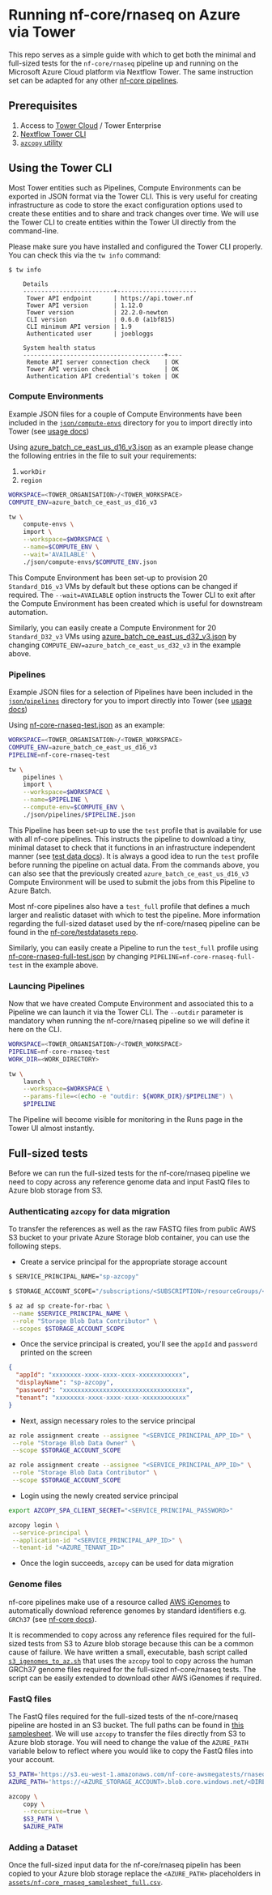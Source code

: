 # Running nf-core/rnaseq on Azure via Tower

This repo serves as a simple guide with which to get both the minimal and full-sized tests for the `nf-core/rnaseq` pipeline up and running on the Microsoft Azure Cloud platform via Nextflow Tower. The same instruction set can be adapted for any other [nf-core pipelines](https://nf-co.re/pipelines).

## Prerequisites

1. Access to [Tower Cloud](https://cloud.tower.nf/) / Tower Enterprise
2. [Nextflow Tower CLI](https://github.com/seqeralabs/tower-cli#1-installation)
3. [`azcopy` utility](https://docs.microsoft.com/en-us/azure/storage/common/storage-use-azcopy-v10)

## Using the Tower CLI

Most Tower entities such as Pipelines, Compute Environments can be exported in JSON format via the Tower CLI. This is very useful for creating infrastructure as code to store the exact configuration options used to create these entities and to share and track changes over time. We will use the Tower CLI to create entities within the Tower UI directly from the command-line.

Please make sure you have installed and configured the Tower CLI properly. You can check this via the `tw info` command:

```console
$ tw info

    Details
    -------------------------+----------------------
     Tower API endpoint      | https://api.tower.nf 
     Tower API version       | 1.12.0               
     Tower version           | 22.2.0-newton        
     CLI version             | 0.6.0 (a1bf815)      
     CLI minimum API version | 1.9                  
     Authenticated user      | joebloggs            

    System health status
    ---------------------------------------+----
     Remote API server connection check    | OK 
     Tower API version check               | OK 
     Authentication API credential's token | OK 
```

### Compute Environments

Example JSON files for a couple of Compute Environments have been included in the [`json/compute-envs`](json/compute-envs) directory for you to import directly into Tower (see [usage docs](https://github.com/seqeralabs/tower-cli/blob/master/USAGE.md#importingexporting-a-compute-environment))

Using [azure_batch_ce_east_us_d16_v3.json](json/compute-envs/azure_batch_ce_east_us_d16_v3.json) as an example please change the following entries in the file to suit your requirements:

1. `workDir`
2. `region`

```bash
WORKSPACE=<TOWER_ORGANISATION>/<TOWER_WORKSPACE>
COMPUTE_ENV=azure_batch_ce_east_us_d16_v3

tw \
    compute-envs \
    import \
    --workspace=$WORKSPACE \
    --name=$COMPUTE_ENV \
    --wait='AVAILABLE' \
    ./json/compute-envs/$COMPUTE_ENV.json
```

This Compute Environment has been set-up to provision 20 `Standard_D16_v3` VMs by default but these options can be changed if required. The `--wait=AVAILABLE` option instructs the Tower CLI to exit after the Compute Environment has been created which is useful for downstream automation.

Similarly, you can easily create a Compute Environment for 20 `Standard_D32_v3` VMs using [azure_batch_ce_east_us_d32_v3.json](json/compute-envs/azure_batch_ce_east_us_d32_v3.json) by changing `COMPUTE_ENV=azure_batch_ce_east_us_d32_v3` in the example above.

### Pipelines

Example JSON files for a selection of Pipelines have been included in the [`json/pipelines`](json/pipelines) directory for you to import directly into Tower (see [usage docs](https://github.com/seqeralabs/tower-cli/blob/master/USAGE.md#importingexporting-a-pipeline))

Using [nf-core-rnaseq-test.json](json/pipelines/nf-core-rnaseq-test.json) as an example:

```bash
WORKSPACE=<TOWER_ORGANISATION>/<TOWER_WORKSPACE>
COMPUTE_ENV=azure_batch_ce_east_us_d16_v3
PIPELINE=nf-core-rnaseq-test

tw \
    pipelines \
    import \
    --workspace=$WORKSPACE \
    --name=$PIPELINE \
    --compute-env=$COMPUTE_ENV \
    ./json/pipelines/$PIPELINE.json
```

This Pipeline has been set-up to use the `test` profile that is available for use with all nf-core pipelines. This instructs the pipeline to download a tiny, minimal dataset to check that it functions in an infrastructure independent manner (see [test data docs](https://nf-co.re/docs/contributing/adding_pipelines#running-with-test-data)). It is always a good idea to run the `test` profile before running the pipeline on actual data. From the commands above, you can also see that the previously created `azure_batch_ce_east_us_d16_v3` Compute Environment will be used to submit the jobs from this Pipeline to Azure Batch.

Most nf-core pipelines also have a `test_full` profile that defines a much larger and realistic dataset with which to test the pipeline. More information regarding the full-sized dataset used by the nf-core/rnaseq pipeline can be found in the [nf-core/testdatasets repo](https://github.com/nf-core/test-datasets/tree/rnaseq#full-test-dataset-origin).

Similarly, you can easily create a Pipeline to run the `test_full` profile using [nf-core-rnaseq-full-test.json](json/pipelines/nf-core-rnaseq-full-test.json) by changing `PIPELINE=nf-core-rnaseq-full-test` in the example above.

### Launcing Pipelines

Now that we have created Compute Environment and associated this to a Pipeline we can launch it via the Tower CLI. The `--outdir` parameter is mandatory when running the nf-core/rnaseq pipeline so we will define it here on the CLI.

```bash
WORKSPACE=<TOWER_ORGANISATION>/<TOWER_WORKSPACE>
PIPELINE=nf-core-rnaseq-test
WORK_DIR=<WORK_DIRECTORY>

tw \
    launch \
    --workspace=$WORKSPACE \
    --params-file=<(echo -e "outdir: ${WORK_DIR}/$PIPELINE") \
    $PIPELINE
```

The Pipeline will become visible for monitoring in the Runs page in the Tower UI almost instantly.

## Full-sized tests

Before we can run the full-sized tests for the nf-core/rnaseq pipeline we need to copy across any reference genome data and input FastQ files to Azure blob storage from S3.

### Authenticating `azcopy` for data migration

To transfer the references as well as the raw FASTQ files from public AWS S3 bucket to your private Azure Storage blob container, you can use the following steps.

- Create a service principal for the appropriate storage account

```bash
$ SERVICE_PRINCIPAL_NAME="sp-azcopy"

$ STORAGE_ACCOUNT_SCOPE="/subscriptions/<SUBSCRIPTION>/resourceGroups/<RESOURCE_GROUP>/providers/Microsoft.Storage/storageAccounts/<AZURE_STORAGE_ACCOUNT>"

$ az ad sp create-for-rbac \
 --name $SERVICE_PRINCIPAL_NAME \
 --role "Storage Blob Data Contributor" \
 --scopes $STORAGE_ACCOUNT_SCOPE


```

- Once the service principal is created, you'll see the `appId` and `password` printed on the screen

```json
{
  "appId": "xxxxxxxx-xxxx-xxxx-xxxx-xxxxxxxxxxxx",
  "displayName": "sp-azcopy",
  "password": "xxxxxxxxxxxxxxxxxxxxxxxxxxxxxxxxxx",
  "tenant": "xxxxxxxx-xxxx-xxxx-xxxx-xxxxxxxxxxxx"
}
```

- Next, assign necessary roles to the service principal

```bash
az role assignment create --assignee "<SERVICE_PRINCIPAL_APP_ID>" \
 --role "Storage Blob Data Owner" \
 --scope $STORAGE_ACCOUNT_SCOPE

az role assignment create --assignee "<SERVICE_PRINCIPAL_APP_ID>" \
 --role "Storage Blob Data Contributor" \
 --scope $STORAGE_ACCOUNT_SCOPE

```

- Login using the newly created service principal

```bash
export AZCOPY_SPA_CLIENT_SECRET="<SERVICE_PRINCIPAL_PASSWORD>"

azcopy login \
 --service-principal \
 --application-id "<SERVICE_PRINCIPAL_APP_ID>" \
 --tenant-id "<AZURE_TENANT_ID>"

```

- Once the login succeeds, `azcopy` can be used for data migration

### Genome files

nf-core pipelines make use of a resource called [AWS iGenomes](https://ewels.github.io/AWS-iGenomes/) to automatically download reference genomes by standard identifiers e.g. `GRCh37` (see [nf-core docs](https://nf-co.re/docs/usage/reference_genomes#illumina-igenomes)).

It is recommended to copy across any reference files required for the full-sized tests from S3 to Azure blob storage because this can be a common cause of failure. We have written a small, executable, bash script called [`s3_igenomes_to_az.sh`](bin/s3_igenomes_to_az.sh) that uses the `azcopy` tool to copy across the human GRCh37 genome files required for the full-sized nf-core/rnaseq tests. The script can be easily extended to download other AWS iGenomes if required.

### FastQ files

The FastQ files required for the full-sized tests of the nf-core/rnaseq pipeline are hosted in an S3 bucket. The full paths can be found in [this samplesheet](https://github.com/nf-core/rnaseq/blob/89bf536ce4faa98b4d50a8ec0a0343780bc62e0a/conf/test_full.config#L18). We will use `azcopy` to transfer the files directly from S3 to Azure blob storage. You will need to change the value of the `AZURE_PATH` variable below to reflect where you would like to copy the FastQ files into your account.

```bash
S3_PATH='https://s3.eu-west-1.amazonaws.com/nf-core-awsmegatests/rnaseq/input_data/*'
AZURE_PATH='https://<AZURE_STORAGE_ACCOUNT>.blob.core.windows.net/<DIRECTORY_PATH>/input_data/'

azcopy \
    copy \
    --recursive=true \
    $S3_PATH \
    $AZURE_PATH
```

### Adding a Dataset

Once the full-sized input data for the nf-core/rnaseq pipelin has been copied to your Azure blob storage replace the `<AZURE_PATH>` placeholders in [`assets/nf-core_rnaseq_samplesheet_full.csv`](assets/nf-core_rnaseq_samplesheet_full.csv).
